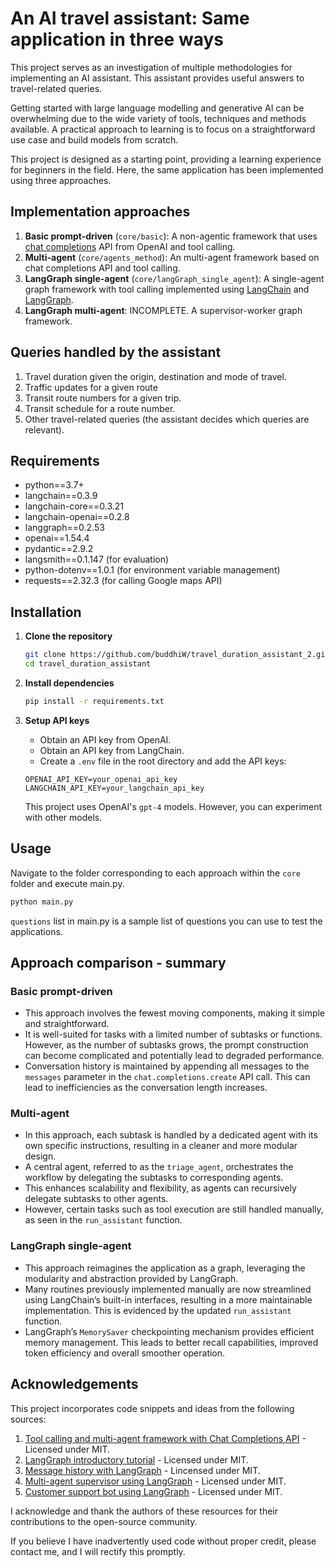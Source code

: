 # An AI travel assistant: Same application in three ways

This project serves as an investigation of multiple methodologies for implementing an AI assistant. This assistant provides useful answers to travel-related queries.

Getting started with large language modelling and generative AI can be overwhelming due to the wide variety of tools, techniques and methods available. A practical approach to learning is to focus on a straightforward use case and build models from scratch. 

This project is designed as a starting point, providing a learning experience for beginners in the field. Here, the same application has been implemented using three approaches.

## Implementation approaches
1. **Basic prompt-driven** (`core/basic`): A non-agentic framework that uses [chat completions](https://platform.openai.com/docs/guides/text-generation) API from OpenAI and tool calling.
2. **Multi-agent** (`core/agents_method`): An multi-agent framework based on chat completions API and tool calling.
3. **LangGraph single-agent** (`core/langGraph_single_agent`): A single-agent graph framework with tool calling implemented using [LangChain](https://python.langchain.com/docs/introduction/) and [LangGraph](https://langchain-ai.github.io/langgraph/).
4. **LangGraph multi-agent**: INCOMPLETE. A supervisor-worker graph framework.

## Queries handled by the assistant
1. Travel duration given the origin, destination and mode of travel.
2. Traffic updates for a given route
3. Transit route numbers for a given trip.
4. Transit schedule for a route number.
5. Other travel-related queries (the assistant decides which queries are relevant).

## Requirements

- python==3.7+
- langchain==0.3.9
- langchain-core==0.3.21
- langchain-openai==0.2.8
- langgraph==0.2.53
- openai==1.54.4
- pydantic==2.9.2
- langsmith==0.1.147 (for evaluation)
- python-dotenv==1.0.1 (for environment variable management)
- requests==2.32.3 (for calling Google maps API)

## Installation

1. **Clone the repository**

    ```bash
    git clone https://github.com/buddhiW/travel_duration_assistant_2.git
    cd travel_duration_assistant
    ```

2. **Install dependencies**

    ```bash
    pip install -r requirements.txt
    ```

3. **Setup API keys**

    - Obtain an API key from OpenAI.
    - Obtain an API key from LangChain.
    - Create a `.env` file in the root directory and add the API keys:

    ```
    OPENAI_API_KEY=your_openai_api_key
    LANGCHAIN_API_KEY=your_langchain_api_key
    ```
    This project uses OpenAI's `gpt-4` models. However, you can experiment with other models.

## Usage

Navigate to the folder corresponding to each approach within the `core` folder and execute main.py.

```bash
python main.py
```

`questions` list in main.py is a sample list of questions you can use to test the applications.

## Approach comparison - summary

### Basic prompt-driven
- This approach involves the fewest moving components, making it simple and straightforward. 
- It is well-suited for tasks with a limited number of subtasks or functions. However, as the number of subtasks grows, the prompt construction can become complicated and potentially lead to degraded performance.
- Conversation history is maintained by appending all messages to the `messages` parameter in the `chat.completions.create` API call. This can lead to inefficiencies as the conversation length increases.
  
### Multi-agent
- In this approach, each subtask is handled by a dedicated agent with its own specific instructions, resulting in a cleaner and more modular design.
- A central agent, referred to as the `triage_agent`, orchestrates the workflow by delegating the subtasks to corresponding agents.
- This enhances scalability and flexibility, as agents can recursively delegate subtasks to other agents.
- However, certain tasks such as tool execution are still handled manually, as seen in the `run_assistant` function.

### LangGraph single-agent
- This approach reimagines the application as a graph, leveraging the modularity and abstraction provided by LangGraph.
- Many routines previously implemented manually are now streamlined using LangChain’s built-in interfaces, resulting in a more maintainable implementation. This is evidenced by the updated `run_assistant` function.
- LangGraph’s `MemorySaver` checkpointing mechanism provides efficient memory management. This leads to better recall capabilities, improved token efficiency and overall smoother operation.


## Acknowledgements

This project incorporates code snippets and ideas from the following sources:

1. [Tool calling and multi-agent framework with Chat Completions API](https://cookbook.openai.com/examples/orchestrating_agents?utm_source=www.therundown.ai&utm_medium=newsletter&utm_campaign=anthropic-ceo-predicts-ai-utopia&_bhlid=db30852b7747db2f62cd8fde276efcf151c6c21a) - Licensed under MIT.
2. [LangGraph introductory tutorial](https://langchain-ai.github.io/langgraph/tutorials/introduction/) - Licensed under MIT.
3. [Message history with LangGraph](https://python.langchain.com/docs/how_to/message_history/) - Lincensed under MIT.
4. [Multi-agent supervisor using LangGraph](https://github.com/langchain-ai/langgraph/blob/main/docs/docs/tutorials/multi_agent/agent_supervisor.ipynb) - Licensed under MIT.
5. [Customer support bot using LangGraph](https://langchain-ai.github.io/langgraph/tutorials/customer-support/customer-support/) - Licensed under MIT.

I acknowledge and thank the authors of these resources for their contributions to the open-source community.

If you believe I have inadvertently used code without proper credit, please contact me, and I will rectify this promptly.